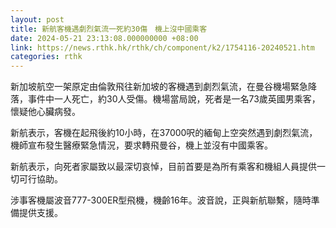 ```yaml
---
layout: post
title: 新航客機遇劇烈氣流一死約30傷　機上沒中國乘客
date: 2024-05-21 23:13:08.000000000 +08:00
link: https://news.rthk.hk/rthk/ch/component/k2/1754116-20240521.htm
categories: rthk
---
```


新加坡航空一架原定由倫敦飛往新加坡的客機遇到劇烈氣流，在曼谷機場緊急降落，事件中一人死亡，約30人受傷。機場當局說，死者是一名73歲英國男乘客，懷疑他心臟病發。

新航表示，客機在起飛後約10小時，在37000呎的緬甸上空突然遇到劇烈氣流，機師宣布發生醫療緊急情況，要求轉飛曼谷，機上並沒有中國乘客。

新航表示，向死者家屬致以最深切哀悼，目前首要是為所有乘客和機組人員提供一切可行協助。

涉事客機屬波音777-300ER型飛機，機齡16年。波音說，正與新航聯繫，隨時準備提供支援。
